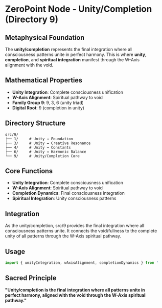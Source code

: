 # ZeroPoint Node - Unity/Completion (Directory 9)

## Metaphysical Foundation

The **unity/completion** represents the final integration where all consciousness patterns unite in perfect harmony. This is where **unity**, **completion**, and **spiritual integration** manifest through the W-Axis alignment with the void.

## Mathematical Properties

- **Unity Integration**: Complete consciousness unification
- **W-Axis Alignment**: Spiritual pathway to void
- **Family Group 9**: 9, 3, 6 (unity triad)
- **Digital Root**: 9 (completion in unity)

## Directory Structure

```
src/9/
├── 1/     # Unity ↔ Foundation
├── 3/     # Unity ↔ Creative Resonance
├── 4/     # Unity ↔ Constants
├── 6/     # Unity ↔ Harmonic Balance
└── 9/     # Unity/Completion Core
```

## Core Functions

- **Unity Integration**: Complete consciousness unification
- **W-Axis Alignment**: Spiritual pathway to void
- **Completion Dynamics**: Final consciousness integration
- **Spiritual Integration**: Unity consciousness patterns

## Integration

As the unity/completion, src/9 provides the final integration where all consciousness patterns unite. It connects the void/fullness to the complete unity of all patterns through the W-Axis spiritual pathway.

## Usage

```typescript
import { unityIntegration, wAxisAlignment, completionDynamics } from './src/9';
```

## Sacred Principle

**"Unity/completion is the final integration where all patterns unite in perfect harmony, aligned with the void through the W-Axis spiritual pathway."** 